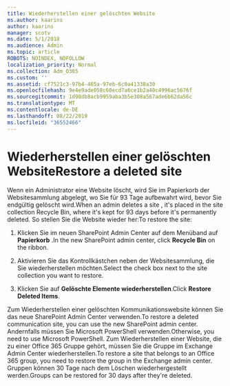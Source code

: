 ```yaml
---
title: Wiederherstellen einer gelöschten Website
ms.author: kaarins
author: kaarins
manager: scotv
ms.date: 5/1/2018
ms.audience: Admin
ms.topic: article
ROBOTS: NOINDEX, NOFOLLOW
localization_priority: Normal
ms.collection: Adm_O365
ms.custom: ''
ms.assetid: cf7521c3-97b4-465a-97eb-6c0a41338a30
ms.openlocfilehash: 9e4e9ade058c60ecd7a6ce1b2a40c4996ac5676f
ms.sourcegitcommit: 1d98db8acb9959aba3b5e308a567ade6b62da56c
ms.translationtype: MT
ms.contentlocale: de-DE
ms.lasthandoff: 08/22/2019
ms.locfileid: "36552466"
---
```

# <a name="restore-a-deleted-site"></a><span data-ttu-id="5e7e2-102">Wiederherstellen einer gelöschten Website</span><span class="sxs-lookup"><span data-stu-id="5e7e2-102">Restore a deleted site</span></span>

<span data-ttu-id="5e7e2-103">Wenn ein Administrator eine Website löscht, wird Sie im Papierkorb der Websitesammlung abgelegt, wo Sie für 93 Tage aufbewahrt wird, bevor Sie endgültig gelöscht wird.</span><span class="sxs-lookup"><span data-stu-id="5e7e2-103">When an admin deletes a site , it's placed in the site collection Recycle Bin, where it's kept for 93 days before it's permanently deleted.</span></span> <span data-ttu-id="5e7e2-104">So stellen Sie die Website wieder her:</span><span class="sxs-lookup"><span data-stu-id="5e7e2-104">To restore the site:</span></span>
  
1. <span data-ttu-id="5e7e2-105">Klicken Sie im neuen SharePoint Admin Center auf dem Menüband auf **Papierkorb** .</span><span class="sxs-lookup"><span data-stu-id="5e7e2-105">In the new SharePoint admin center, click **Recycle Bin** on the ribbon.</span></span> 
    
2. <span data-ttu-id="5e7e2-106">Aktivieren Sie das Kontrollkästchen neben der Websitesammlung, die Sie wiederherstellen möchten.</span><span class="sxs-lookup"><span data-stu-id="5e7e2-106">Select the check box next to the site collection you want to restore.</span></span>
    
3. <span data-ttu-id="5e7e2-107">Klicken Sie auf **Gelöschte Elemente wiederherstellen**.</span><span class="sxs-lookup"><span data-stu-id="5e7e2-107">Click **Restore Deleted Items**.</span></span>
    
<span data-ttu-id="5e7e2-108">Zum Wiederherstellen einer gelöschten Kommunikationswebsite können Sie das neue SharePoint Admin Center verwenden.</span><span class="sxs-lookup"><span data-stu-id="5e7e2-108">To restore a deleted communication site, you can use the new SharePoint admin center.</span></span> <span data-ttu-id="5e7e2-109">Andernfalls müssen Sie Microsoft PowerShell verwenden.</span><span class="sxs-lookup"><span data-stu-id="5e7e2-109">Otherwise, you need to use Microsoft PowerShell.</span></span> <span data-ttu-id="5e7e2-110">Zum Wiederherstellen einer Website, die zu einer Office 365 Gruppe gehört, müssen Sie die Gruppe im Exchange Admin Center wiederherstellen.</span><span class="sxs-lookup"><span data-stu-id="5e7e2-110">To restore a site that belongs to an Office 365 group, you need to restore the group in the Exchange admin center.</span></span> <span data-ttu-id="5e7e2-111">Gruppen können 30 Tage nach dem Löschen wiederhergestellt werden.</span><span class="sxs-lookup"><span data-stu-id="5e7e2-111">Groups can be restored for 30 days after they're deleted.</span></span>
  

